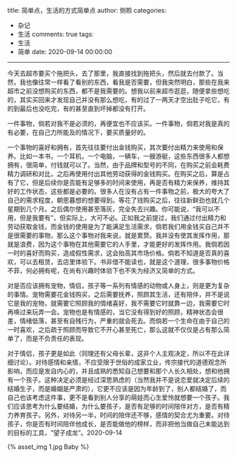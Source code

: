 title: 简单点，生活的方式简单点
author: 侧聆
categories:
  - 杂记
  - 生活
comments: true
tags:
  - 生活
  - 简单
date: 2020-09-14 00:00:00
---
今天去超市要买个拖把头，去了那里，我直接找到拖把头，然后就去付款了。当然，我也像往常一样看了看别的东西，看我是否需要，但我突然明白，那些在我来超市之前没想购买的东西，都不是我需要的。想我以前来超市逛逛，随便拿些想吃的，其实买回来才发现自己并没有那么想吃，有的过了一两天才空出肚子吃它，有的到最后也没吃完，有的甚至直到坏掉都没有打开。

一件事物，倘若对我不是必须的，再便宜也不应该买。一件事物，倘若对我是真的有必要，在自己力所能及的情况下，要买质量好的。

一个事物的喜好和拥有，首先往往要付出金钱购买，其次要付出精力来使用和保养。比如一本书，一个耳机，一个电脑，一辆车，一艘游艇，这些东西很多人都想拥有，很简单，付钱就可以了。当然，由于品牌和型号的不同，在购买之前会耗费精力调研和对比，之后再使用付出其他劳动获得的金钱购买。在购买之后，算是占有了它，但是后续你是否能有足够多的时间来使用，再是否有精力来保养，维持其好的工作状态，这些都是必要的。很多人在没有占有一件事物之前，极大的夸大了自己的需求程度，朝思暮想的想要得到。等花了钱购买之后，往往新鲜劲也就几个星期到几个月。之后偶尔使用甚至落灰，完全失去兴趣。你可能说，“我可以不用，但是我要有”，但实际上，大可不必。正如我之前提过，我们通过付出精力和劳动获取金钱，而金钱的使用是为了能满足生活需求，倘若我们用金钱买自己并不是很需要的事物，那么这个事物对我来说，就是累赘。我并没有使其发挥作用，那就是浪费，因为这个事物在其他需要它的人手里，才能更好的发挥作用。我倘若因一时的喜好而购买，造成假性需求，这会抬高其市场价格。倘若不知道是否真的喜欢，可以去租赁，去店里体验下。书非借不能读也，就是这个道理，很多事物价格不菲，何必拥有呢，在尚有兴趣时体验下也不失为经济又简单的方式。

对是否应该拥有宠物，情侣，孩子等一系列有情感的动物或人身上，则是更为复杂的事情。宠物需要花金钱购买，之后需要抚养，照顾其生活，还有陪伴，并不是说它是我的宠物，就需要它照顾我的情绪喜好，我不需要它时就靠一边，我需要它时再唤过来玩弄一会。宠物也是有情感的，当它没有得到好的照顾，精神状态会很差，情绪低落，甚至有自残行为，严重的就会死去。而倘若一个生命在由于自己的一时喜欢，之后疏于照顾而导致它不开心甚至死亡，那么这就不仅仅是占有那么简单了，而是不负责任的表现。

对于情侣，孩子更是如此（同理还有父母长辈，这非个人主观决定，所以不在此详细讨论）。对待感情和亲情，不应受限于世俗的成家立业，传宗接代的道德观念所影响，而应是发自内心的，并且成熟的悉知自己想要和那个人长久相处，想和他拥有一个孩子。这种决定必须是经过深思熟虑的（当然我并不是说恋爱就决定后续的结婚生子，而是婚姻是严肃的），它更不应该是因为年龄到了，别人都结婚了，而自己也该考虑这件事，更不是看到别人分享的萌娃而心生爱怜就想要一个孩子。我们应该思考为什么要结婚，为什么要孩子，是否有足够的时间陪伴对方，是否有精力养育孩子。另外，对待另一半，时间的陪伴还不够，感情的契合尤为重要。对待孩子，你是否有时间陪伴他成长，是否能做他的榜样，而非把他当做自己未能达到的目标的工具，“望子成龙”。2020-09-14

{% asset_img 1.jpg Baby %}